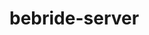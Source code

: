 # bebride-server

<!-- Comando em sequencia usados na criação do Projeto

yarn init
question name (BeBride-Server):
question version (1.0.0):
question description: Serviço da parte Administrativa da BeBride
question entry point (index.js): server.js
question repository url:
question author: Miguel Duque Filho
question license (MIT):

git init
git add \*
git remote add origin https://github.com/MiguelDuqueFilho/bebride-server.git
git commit -m "first commit"
git push -u origin master

comandos sequelize:
yarn sequelize init
yarn sequelize db:migration:create --name=create-users
yarn sequelize db:migrate
yarn sequelize db:migrate:undo
yarn sequelize seed:generate --name carga-inicial-users
yarn sequelize db:seed:all
yarn sequelize db:seed:undo:all

error sequelize
{
"name": "SequelizeDatabaseError",
"parent": {
"code": "ER_NO_DEFAULT_FOR_FIELD",
"errno": 1364,
"sqlState": "HY000",
"sqlMessage": "Field 'password_hash' doesn't have a default value",
"sql": "INSERT INTO `users` (`id`,`user_name`,`user_email`,`created_at`,`updated_at`) VALUES (DEFAULT,?,?,?,?);",
"parameters": [
"Caio Duque",
"caio.duque@globo.com",
"2020-01-17 00:00:07",
"2020-01-17 00:00:07"
]
},
"original": {
"code": "ER_NO_DEFAULT_FOR_FIELD",
"errno": 1364,
"sqlState": "HY000",
"sqlMessage": "Field 'password_hash' doesn't have a default value",
"sql": "INSERT INTO `users` (`id`,`user_name`,`user_email`,`created_at`,`updated_at`) VALUES (DEFAULT,?,?,?,?);",
"parameters": [
"Caio Duque",
"caio.duque@globo.com",
"2020-01-17 00:00:07",
"2020-01-17 00:00:07"
]
},
"sql": "INSERT INTO `users` (`id`,`user_name`,`user_email`,`created_at`,`updated_at`) VALUES (DEFAULT,?,?,?,?);",
"parameters": [
"Caio Duque",
"caio.duque@globo.com",
"2020-01-17 00:00:07",
"2020-01-17 00:00:07"
]
}

---

{
"name": "SequelizeUniqueConstraintError",
"errors": [
{
"message": "User_email must be unique",
"type": "unique violation",
"path": "User_email",
"value": "caio.duque@globo.com",
"origin": "DB",
"instance": {
"id": null,
"userName": "Caio Duque",
"userEmail": "caio.duque@globo.com",
"passwordHash": "123456",
"updatedAt": "2020-01-17T00:11:11.147Z",
"createdAt": "2020-01-17T00:11:11.147Z"
},
"validatorKey": "not_unique",
"validatorName": null,
"validatorArgs": []
}
],
"fields": {
"User_email": "caio.duque@globo.com"
},
"parent": {
"code": "ER_DUP_ENTRY",
"errno": 1062,
"sqlState": "23000",
"sqlMessage": "Duplicate entry 'caio.duque@globo.com' for key 'User_email'",
"sql": "INSERT INTO `users` (`id`,`user_name`,`user_email`,`password_hash`,`created_at`,`updated_at`) VALUES (DEFAULT,?,?,?,?,?);",
"parameters": [
"Caio Duque",
"caio.duque@globo.com",
"123456",
"2020-01-17 00:11:11",
"2020-01-17 00:11:11"
]
},
"original": {
"code": "ER_DUP_ENTRY",
"errno": 1062,
"sqlState": "23000",
"sqlMessage": "Duplicate entry 'caio.duque@globo.com' for key 'User_email'",
"sql": "INSERT INTO `users` (`id`,`user_name`,`user_email`,`password_hash`,`created_at`,`updated_at`) VALUES (DEFAULT,?,?,?,?,?);",
"parameters": [
"Caio Duque",
"caio.duque@globo.com",
"123456",
"2020-01-17 00:11:11",
"2020-01-17 00:11:11"
]
},
"sql": "INSERT INTO `users` (`id`,`user_name`,`user_email`,`password_hash`,`created_at`,`updated_at`) VALUES (DEFAULT,?,?,?,?,?);"
}

---

{
"name": "SequelizeConnectionError",
"parent": {
"code": "ER_BAD_DB_ERROR",
"errno": 1049,
"sqlState": "42000",
"sqlMessage": "Unknown database 'db_bebride_adminx'"
},
"original": {
"code": "ER_BAD_DB_ERROR",
"errno": 1049,
"sqlState": "42000",
"sqlMessage": "Unknown database 'db_bebride_adminx'"
}
}

var messages = {
"information": {
"mes_0": "this link will open in a new browser window",
"mes_1": "This link will open in a new browser window",
"mes_2": "Rollover image from left to right to rotate",
"mes_3": "Loading tweets...",
"mes_4": "Latest Tweets",
"mes_5": "Click to view photo {val}",
"mes_6": "Click to view 360",
"mes_7": "Click to view video",
"mes_8": "Click to view photo",
"mes_9": "out of stock",
"mes_10": "low stock",
"mes_11": "click on a size below",
"mes_12": "Sorry, this item is out of stock.",
"mes_13": "Select Size: ",
"mes_14": "Please wait",
"mes_15": "Continue shopping",
"mes_16": "{val} item(s) added to bag",
"mes_17": "Size {val}",
"mes_18": "{val} item(s) in your bag Subtotal: {currency}{val}",
"mes_19": "s",
"mes_20": "item",
"mes_21": "You need to select a size before you can add this item to your bag."
},
"product_or_bundle": {
"mes_0": "Rollover image to zoom.",
"mes_1": "View large image",
"mes_2": "Photo {val} of prod name",
"mes_3": "Scroll up",
"mes_4": "Scroll down",
"mes_5": "View details of {val}",
"mes_6": "Remove this item",
"mes_7": "Remove",
"mes_8": "Scroll left",
"mes_9": "Scroll right",
"mes_10": "Check Availability In Store:",
"mes_11": "Outfit added to bag",
"mes_12": "Click to view full details of this item"
},
"error": {
"mes_0": "Sorry, an error occurred when trying to add your item. Please try again.",
"mes_1": "Sorry, an error occurred when trying to add your items. Please try again.",

                        {

}

RFC 7807 generalized error-handling schema.

This schema is composed of five parts:

type — A URI identifier that categorizes the error
title — A brief, human-readable message about the error
status — The HTTP response code (optional)
detail — A human-readable explanation of the error
instance — A URI that identifies the specific occurrence of the error

Instead of using our custom error response body, we can convert our body to:

{
"type": "/errors/incorrect-user-pass",
"title": "Incorrect username or password.",
"status": 403,
"detail": "Authentication failed due to incorrect username or password.",
"instance": "/login/log/abc123"
} -->
